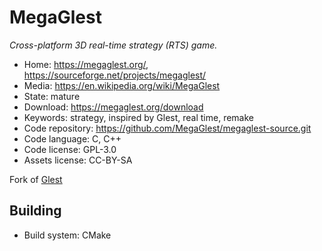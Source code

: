 # MegaGlest

_Cross-platform 3D real-time strategy (RTS) game._

- Home: https://megaglest.org/, https://sourceforge.net/projects/megaglest/
- Media: https://en.wikipedia.org/wiki/MegaGlest
- State: mature
- Download: https://megaglest.org/download
- Keywords: strategy, inspired by Glest, real time, remake
- Code repository: https://github.com/MegaGlest/megaglest-source.git
- Code language: C, C++
- Code license: GPL-3.0
- Assets license: CC-BY-SA

Fork of [Glest](glest.md)

## Building

- Build system: CMake
